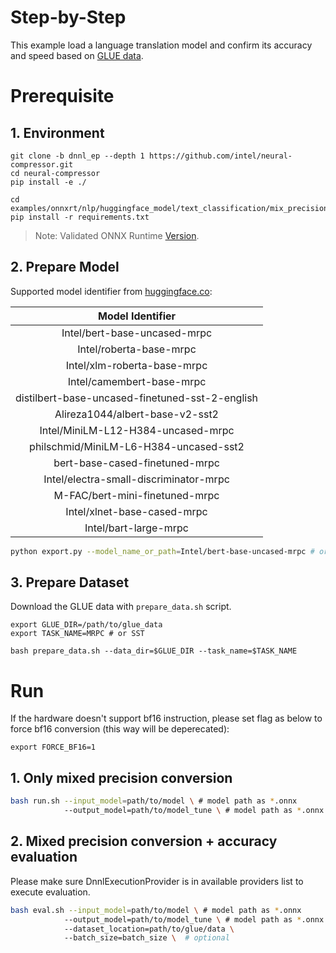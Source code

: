 Step-by-Step
============

This example load a language translation model and confirm its accuracy and speed based on [GLUE data](https://gluebenchmark.com/).

# Prerequisite

## 1. Environment
```shell
git clone -b dnnl_ep --depth 1 https://github.com/intel/neural-compressor.git
cd neural-compressor
pip install -e ./

cd examples/onnxrt/nlp/huggingface_model/text_classification/mix_precision/
pip install -r requirements.txt
```
> Note: Validated ONNX Runtime [Version](/docs/source/installation_guide.md#validated-software-environment).

## 2. Prepare Model

Supported model identifier from [huggingface.co](https://huggingface.co/):

|                 Model Identifier                |
|:-----------------------------------------------:|
|           Intel/bert-base-uncased-mrpc          |
|             Intel/roberta-base-mrpc             |
|           Intel/xlm-roberta-base-mrpc           |
|            Intel/camembert-base-mrpc            |
| distilbert-base-uncased-finetuned-sst-2-english |
|         Alireza1044/albert-base-v2-sst2         |
|        Intel/MiniLM-L12-H384-uncased-mrpc       |
|      philschmid/MiniLM-L6-H384-uncased-sst2     |
|     bert-base-cased-finetuned-mrpc              |
|        Intel/electra-small-discriminator-mrpc   |
|         M-FAC/bert-mini-finetuned-mrpc          |
|           Intel/xlnet-base-cased-mrpc           |
|            Intel/bart-large-mrpc                |

```bash
python export.py --model_name_or_path=Intel/bert-base-uncased-mrpc # or other supported model identifier
```

## 3. Prepare Dataset
Download the GLUE data with `prepare_data.sh` script.

```shell
export GLUE_DIR=/path/to/glue_data
export TASK_NAME=MRPC # or SST

bash prepare_data.sh --data_dir=$GLUE_DIR --task_name=$TASK_NAME
```

# Run

If the hardware doesn't support bf16 instruction, please set flag as below to force bf16 conversion (this way will be deperecated):

```shell
export FORCE_BF16=1
```

## 1. Only mixed precision conversion

```bash
bash run.sh --input_model=path/to/model \ # model path as *.onnx
            --output_model=path/to/model_tune \ # model path as *.onnx
```

## 2. Mixed precision conversion + accuracy evaluation

Please make sure DnnlExecutionProvider is in available providers list to execute evaluation.

```bash
bash eval.sh --input_model=path/to/model \ # model path as *.onnx
            --output_model=path/to/model_tune \ # model path as *.onnx
            --dataset_location=path/to/glue/data \ 
            --batch_size=batch_size \  # optional
```
